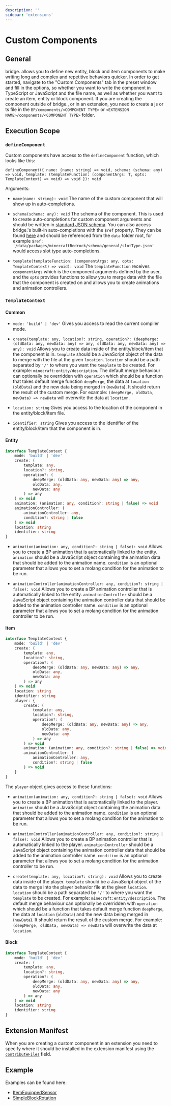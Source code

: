 ```yaml
---
description: ''
sidebar: 'extensions'
---
```


# Custom Components

## General

bridge. allows you to define new entity, block and item components to make writing long and complex and repetitive behaviors quicker. In order to get started, navigate to the "Custom Components" tab in the preset window and fill in the options, so whether you want to write the component in TypeScript or JavaScript and the file name, as well as whether you want to create an item, entity or block component. If you are creating the component outside of bridge., or in an extension, you need to create a js or ts file in the `BP/components/<COMPONENT TYPE>` or `<EXTENSION NAME>/components/<COMPONENT TYPE>` folder.

## Execution Scope

### `defineComponent`

Custom components have access to the `defineComponent` function, which looks like this:

`defineComponent({ name: (name: string) => void, schema: (schema: any) => void, template: (templateFunction: (componentArgs: T, opts: TemplateContext) => void) => void }): void`

Arguments:

-   `name(name: string): void`
    The name of the custom component that will show up in auto-completions.

-   `schema(schema: any): void`
    The schema of the component. This is used to create auto-completions for custom component arguments and should be written in [standard JSON schema](https://json-schema.org). You can also access bridge.'s built-in auto-completions with the `$ref` property. They can be found [here](https://github.com/bridge-core/editor/blob/main/data/packages/minecraftBedrock/schema) and should be referenced from the `data` folder root, for example `$ref: '/data/packages/minecraftBedrock/schema/general/slotType.json'` would access slot type auto-completions.

-   `template(templateFunction: (componentArgs: any, opts: TemplateContext) => void): void`
    The `templateFunction` receives `componentArgs` which is the component arguments defined by the user, and the `opts` provides functions to allow you to merge data with the file that the component is created on and allows you to create animations and animation controllers.

### `TemplateContext`

#### Common

-   `mode: 'build' | 'dev'`
    Gives you access to read the current compiler mode.

-   `create(template: any, location?: string, operation?: (deepMerge: (oldData: any, newData: any) => any, oldData: any, newData: any) => any): void`
    Allows you to create data inside of the entity/block/item that the component is in. `template` should be a JavaScript object of the data to merge with the file at the given `location`. `location` should be a path separated by `'/'` to where you want the `template` to be created. For example: `minecraft:entity/description`. The default merge behaviour can optionally be overridden with `operation` which should be a function that takes default merge function `deepMerge`, the data at `location` (`oldData`) and the new data being merged in (`newData`). It should return the result of the custom merge. For example: `(deepMerge, oldData, newData) => newData` will overwrite the data at `location`.

-   `location: string`
    Gives you access to the location of the component in the entity/block/item file.

-   `identifier: string`
    Gives you access to the identifier of the entity/block/item that the component is in.

#### Entity

```ts
interface TemplateContext {
	mode: 'build' | 'dev'
	create: (
		template: any,
		location?: string,
		operation?: (
			deepMerge: (oldData: any, newData: any) => any,
			oldData: any,
			newData: any
		) => any
	) => void
	animation: (animation: any, condition?: string | false) => void
	animationController: (
		animationController: any,
		condition?: string | false
	) => void
	location: string
	identifier: string
}
```

-   `animation(animation: any, condition?: string | false): void`
    Allows you to create a BP animation that is automatically linked to the entity. `animation` should be a JavaScript object containing the animation data that should be added to the animation name. `condition` is an optional parameter that allows you to set a molang condition for the animation to be run.

-   `animationController(animationController: any, condition?: string | false): void`
    Allows you to create a BP animation controller that is automatically linked to the entity. `animationController` should be a JavaScript object containing the animation controller data that should be added to the animation controller name. `condition` is an optional parameter that allows you to set a molang condition for the animation controller to be run.

#### Item

```ts
interface TemplateContext {
	mode: 'build' | 'dev'
	create: (
		template: any,
		location?: string,
		operation?: (
			deepMerge: (oldData: any, newData: any) => any,
			oldData: any,
			newData: any
		) => any
	) => void
	location: string
	identifier: string
	player: {
		create: (
			template: any,
			location?: string,
			operation?: (
				deepMerge: (oldData: any, newData: any) => any,
				oldData: any,
				newData: any
			) => any
		) => void
		animation: (animation: any, condition?: string | false) => void
		animationController: (
			animationController: any,
			condition?: string | false
		) => void
	}
}
```

The `player` object gives access to these functions:

-   `animation(animation: any, condition?: string | false): void`
    Allows you to create a BP animation that is automatically linked to the player. `animation` should be a JavaScript object containing the animation data that should be added to the animation name. `condition` is an optional parameter that allows you to set a molang condition for the animation to be run.

-   `animationController(animationController: any, condition?: string | false): void`
    Allows you to create a BP animation controller that is automatically linked to the player. `animationController` should be a JavaScript object containing the animation controller data that should be added to the animation controller name. `condition` is an optional parameter that allows you to set a molang condition for the animation controller to be run.

-   `create(template: any, location?: string): void`
    Allows you to create data inside of the player. `template` should be a JavaScript object of the data to merge into the player behavior file at the given `location`. `location` should be a path separated by `'/'` to where you want the `template` to be created. For example: `minecraft:entity/description`. The default merge behaviour can optionally be overridden with `operation` which should be a function that takes default merge function `deepMerge`, the data at `location` (`oldData`) and the new data being merged in (`newData`). It should return the result of the custom merge. For example: `(deepMerge, oldData, newData) => newData` will overwrite the data at `location`.

#### Block

```ts
interface TemplateContext {
	mode: 'build' | 'dev'
	create: (
		template: any,
		location?: string,
		operation?: (
			deepMerge: (oldData: any, newData: any) => any,
			oldData: any,
			newData: any
		) => any
	) => void
	location: string
	identifier: string
}
```

## Extension Manifest

When you are creating a custom component in an extension you need to specify where it should be installed in the extension manifest using the [`contributeFiles`](/extension-docs/extension-manifest/#contributeFiles) field.

## Example

Examples can be found here:

-   [ItemEquippedSensor](https://github.com/bridge-core/plugins/tree/master/plugins/ItemEquippedSensorV2)
-   [SimpleBlockRotation](https://github.com/bridge-core/plugins/tree/master/plugins/BlockRotationV2)
